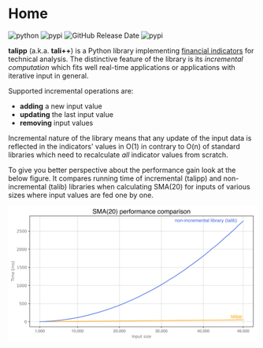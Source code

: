 # Home

![python](https://img.shields.io/pypi/pyversions/talipp?logo=python)
![pypi](https://img.shields.io/pypi/v/talipp?logo=pypi)
![GitHub Release Date](https://img.shields.io/github/release-date/nardew/talipp?logo=pypi)
![pypi](https://img.shields.io/pypi/l/talipp)


**talipp** (a.k.a. **tali++**) is a Python library implementing [financial indicators](indicators.md) for technical analysis. The distinctive feature of the library is its _incremental computation_ which fits well real-time applications or applications with iterative input in general.  

Supported incremental operations are:

- **adding** a new input value
- **updating** the last input value
- **removing** input values

Incremental nature of the library means that any update of the input data is reflected in the indicators' values in O(1) in contrary to O(n) of standard libraries which need to recalculate *all* indicator values from scratch. 

To give you better perspective about the performance gain look at the below figure. It compares running time of incremental (talipp) and non-incremental (talib) libraries when calculating SMA(20) for inputs of various sizes where input values are fed one by one. 

![SMA(20) comparison](images/sma20-comparison.svg "SMA(20) comparison")
